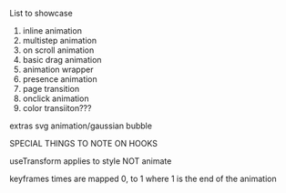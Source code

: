 List to showcase

1. inline animation
2. multistep animation
3. on scroll animation
4. basic drag animation
5. animation wrapper
6. presence animation
7. page transition
8. onclick animation
9. color transiiton???

extras
svg animation/gaussian bubble



SPECIAL THINGS TO NOTE ON HOOKS 

useTransform applies to style NOT animate

keyframes times are mapped 0, to 1 where 1 is the end of the animation

